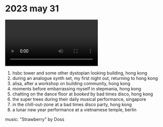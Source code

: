 # 2023 may 31

<video controls>
    <source src="../vid/23-05-31_144.mp4" type="video/mp4">
</video>

1. hsbc tower and some other dystopian looking building, hong kong
2. during an analogue synth set, my first night out, returning to hong kong
3. alisa, after a workshop on building community, hong kong
4. moments before embarrassing myself in stepmania, hong kong
5. chatting on the dance floor at _booked_ by bad times disco, hong kong
6. the super trees during their daily musical performance, singapore
7. in the chill-out-zone at a bad times disco party, hong kong
8. a lunar new year performance at a vietnamese temple, berlin

music: "Strawberry" by Doss
